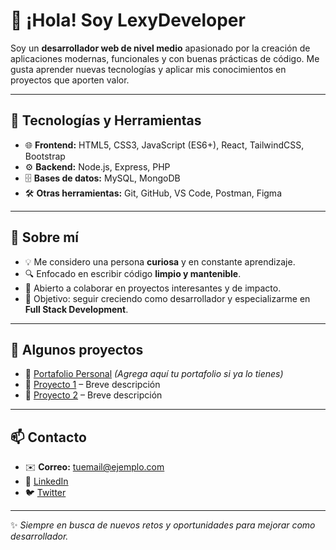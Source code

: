 # 👋 ¡Hola! Soy LexyDeveloper  

Soy un **desarrollador web de nivel medio** apasionado por la creación de aplicaciones modernas, funcionales y con buenas prácticas de código. Me gusta aprender nuevas tecnologías y aplicar mis conocimientos en proyectos que aporten valor.  

---

## 🚀 Tecnologías y Herramientas  

- 🌐 **Frontend:** HTML5, CSS3, JavaScript (ES6+), React, TailwindCSS, Bootstrap  
- ⚙️ **Backend:** Node.js, Express, PHP  
- 🗄️ **Bases de datos:** MySQL, MongoDB  
- 🛠️ **Otras herramientas:** Git, GitHub, VS Code, Postman, Figma  

---

## 📌 Sobre mí  

- 💡 Me considero una persona **curiosa** y en constante aprendizaje.  
- 🔍 Enfocado en escribir código **limpio y mantenible**.  
- 🤝 Abierto a colaborar en proyectos interesantes y de impacto.  
- 🎯 Objetivo: seguir creciendo como desarrollador y especializarme en **Full Stack Development**.  

---

## 📂 Algunos proyectos  

- 🔗 [Portafolio Personal](#) *(Agrega aquí tu portafolio si ya lo tienes)*  
- 🔗 [Proyecto 1](#) – Breve descripción  
- 🔗 [Proyecto 2](#) – Breve descripción  

---

## 📫 Contacto  

- ✉️ **Correo:** tuemail@ejemplo.com  
- 💼 [LinkedIn](#)  
- 🐦 [Twitter](#)  

---

✨ *Siempre en busca de nuevos retos y oportunidades para mejorar como desarrollador.*  

